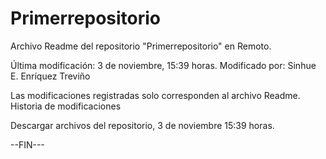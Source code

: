 # Primerrepositorio
Archivo Readme del repositorio "Primerrepositorio" en Remoto.

Última modificación: 3 de noviembre, 15:39 horas.
Modificado por: Sinhue E. Enríquez Treviño

Las modificaciones registradas solo corresponden al archivo Readme.
Historia de modificaciones

Descargar archivos del repositorio, 3 de noviembre 15:39 horas.

--FIN---
